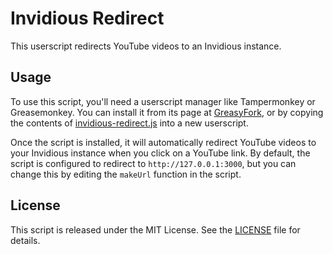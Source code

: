 # Invidious Redirect

This userscript redirects YouTube videos to an Invidious instance.

## Usage

To use this script, you'll need a userscript manager like Tampermonkey or Greasemonkey.
You can install it from its page at [GreasyFork](https://greasyfork.org/en/scripts/477967-redirect-to-invidious),
or by copying the contents of [invidious-redirect.js](invidious-redirect.js) into a new userscript.

Once the script is installed, it will automatically redirect YouTube videos to your Invidious
instance when you click on a YouTube link. By default, the script is configured to redirect to
`http://127.0.0.1:3000`, but you can change this by editing the `makeUrl` function in the script.

## License

This script is released under the MIT License. See the [LICENSE](LICENSE) file for details.
